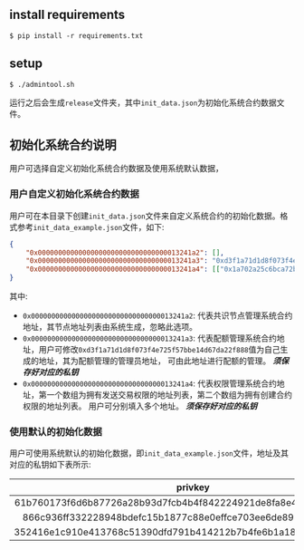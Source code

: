 ## install requirements

```
$ pip install -r requirements.txt
```

## setup

```
$ ./admintool.sh
```

运行之后会生成`release`文件夹，其中`init_data.json`为初始化系统合约数据文件。

## 初始化系统合约说明

用户可选择自定义初始化系统合约数据及使用系统默认数据，

### 用户自定义初始化系统合约数据

用户可在本目录下创建`init_data.json`文件来自定义系统合约的初始化数据。格式参考`init_data_example.json`文件，如下:

```json
{
    "0x00000000000000000000000000000000013241a2": [],
    "0x00000000000000000000000000000000013241a3": "0xd3f1a71d1d8f073f4e725f57bbe14d67da22f888",
    "0x00000000000000000000000000000000013241a4": [["0x1a702a25c6bca72b67987968f0bfb3a3213c5688"], ["0x0dbd369a741319fa5107733e2c9db9929093e3c7"]]
}
```

其中:

* `0x00000000000000000000000000000000013241a2`: 代表共识节点管理系统合约地址，其节点地址列表由系统生成，忽略此选项。
* `0x00000000000000000000000000000000013241a3`: 代表配额管理系统合约地址，用户可修改`0xd3f1a71d1d8f073f4e725f57bbe14d67da22f888`值为自己生成的地址，其为配额管理的管理员地址，
                                                可由此地址进行配额的管理。 ***须保存好对应的私钥***
* `0x00000000000000000000000000000000013241a4`: 代表权限管理系统合约地址，第一个数组为拥有发送交易权限的地址列表，第二个数组为拥有创建合约权限的地址列表。
                                                用户可分别填入多个地址。 ***须保存好对应的私钥***

### 使用默认的初始化数据

用户可使用系统默认的初始化数据，即`init_data_example.json`文件，地址及其对应的私钥如下表所示:


|                   privkey                                        |                   pubkey                   |
|:----------------------------------------------------------------:|:------------------------------------------:|
| 61b760173f6d6b87726a28b93d7fcb4b4f842224921de8fa8e49b983a3388c03 | 0xd3f1a71d1d8f073f4e725f57bbe14d67da22f888 |
| 866c936ff332228948bdefc15b1877c88e0effce703ee6de898cffcafe9bbe25 | 0x1a702a25c6bca72b67987968f0bfb3a3213c5688 |
| 352416e1c910e413768c51390dfd791b414212b7b4fe6b1a18f58007fa894214 | 0x0dbd369a741319fa5107733e2c9db9929093e3c7 |

